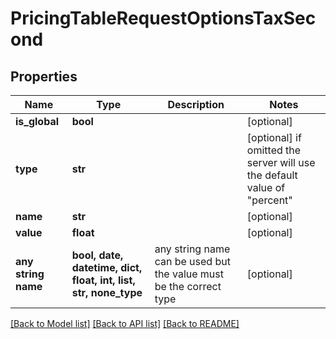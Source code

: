 # PricingTableRequestOptionsTaxSecond


## Properties
Name | Type | Description | Notes
------------ | ------------- | ------------- | -------------
**is_global** | **bool** |  | [optional] 
**type** | **str** |  | [optional]  if omitted the server will use the default value of "percent"
**name** | **str** |  | [optional] 
**value** | **float** |  | [optional] 
**any string name** | **bool, date, datetime, dict, float, int, list, str, none_type** | any string name can be used but the value must be the correct type | [optional]

[[Back to Model list]](../README.md#documentation-for-models) [[Back to API list]](../README.md#documentation-for-api-endpoints) [[Back to README]](../README.md)


